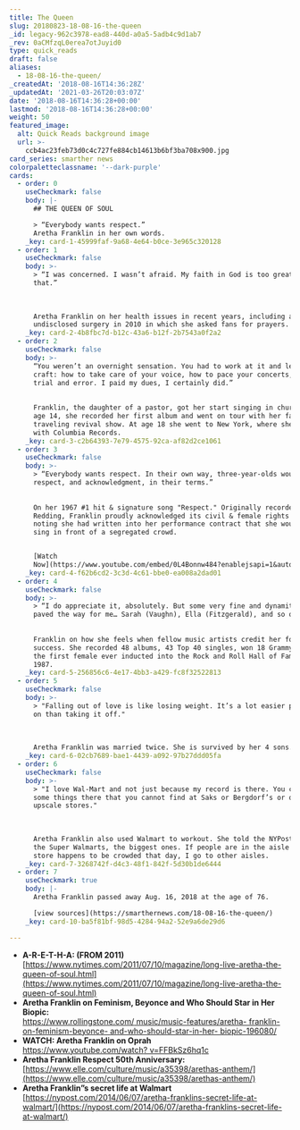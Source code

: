 ```yaml
---
title: The Queen
slug: 20180823-18-08-16-the-queen
_id: legacy-962c3978-ead8-440d-a0a5-5adb4c9d1ab7
_rev: 0aCMfzqL0erea7otJuyid0
type: quick_reads
draft: false
aliases:
  - 18-08-16-the-queen/
_createdAt: '2018-08-16T14:36:28Z'
_updatedAt: '2021-03-26T20:03:07Z'
date: '2018-08-16T14:36:28+00:00'
lastmod: '2018-08-16T14:36:28+00:00'
weight: 50
featured_image:
  alt: Quick Reads background image
  url: >-
    ccb4ac23feb73d0c4c727fe884cb14613b6bf3ba708x900.jpg
card_series: smarther news
colorpaletteclassname: '--dark-purple'
cards:
  - order: 0
    useCheckmark: false
    body: |-
      ## THE QUEEN OF SOUL

      > “Everybody wants respect.”  
      Aretha Franklin in her own words.
    _key: card-1-45999faf-9a68-4e64-b0ce-3e965c320128
  - order: 1
    useCheckmark: false
    body: >-
      > “I was concerned. I wasn’t afraid. My faith in God is too great for
      that.”  
        
        
        
      Aretha Franklin on her health issues in recent years, including an
      undisclosed surgery in 2010 in which she asked fans for prayers.
    _key: card-2-4b8fbc7d-b12c-43a6-b12f-2b7543a0f2a2
  - order: 2
    useCheckmark: false
    body: >-
      “You weren’t an overnight sensation. You had to work at it and learn your
      craft: how to take care of your voice, how to pace your concerts, all that
      trial and error. I paid my dues, I certainly did.”  
        
        
      Franklin, the daughter of a pastor, got her start singing in church. By
      age 14, she recorded her first album and went on tour with her father's
      traveling revival show. At age 18 she went to New York, where she signed
      with Columbia Records.
    _key: card-3-c2b64393-7e79-4575-92ca-af82d2ce1061
  - order: 3
    useCheckmark: false
    body: >-
      > “Everybody wants respect. In their own way, three-year-olds would like
      respect, and acknowledgment, in their terms.”  
        
        
      On her 1967 #1 hit & signature song "Respect." Originally recorded by Otis
      Redding, Franklin proudly acknowledged its civil & female rights roots,
      noting she had written into her performance contract that she wouldn't
      sing in front of a segregated crowd.


      [Watch
      Now](https://www.youtube.com/embed/0L4Bonnw484?enablejsapi=1&autoplay=1&rel=0)
    _key: card-4-f62b6cd2-3c3d-4c61-bbe0-ea008a2dad01
  - order: 4
    useCheckmark: false
    body: >-
      > “I do appreciate it, absolutely. But some very fine and dynamite people
      paved the way for me… Sarah (Vaughn), Ella (Fitzgerald), and so on.”  
        
        
      Franklin on how she feels when fellow music artists credit her for their
      success. She recorded 48 albums, 43 Top 40 singles, won 18 Grammys & was
      the first female ever inducted into the Rock and Roll Hall of Fame in
      1987.
    _key: card-5-256856c6-4e17-4bb3-a429-fc8f32522813
  - order: 5
    useCheckmark: false
    body: >-
      > "Falling out of love is like losing weight. It’s a lot easier putting it
      on than taking it off."  
        
        
        
      Aretha Franklin was married twice. She is survived by her 4 sons.
    _key: card-6-02cb7689-bae1-4439-a092-97b27ddd05fa
  - order: 6
    useCheckmark: false
    body: >-
      > "I love Wal-Mart and not just because my record is there. You can get
      some things there that you cannot find at Saks or Bergdorf’s or other
      upscale stores."  
        
        
        
      Aretha Franklin also used Walmart to workout. She told the NYPost: I walk
      the Super Walmarts, the biggest ones. If people are in the aisle and the
      store happens to be crowded that day, I go to other aisles.
    _key: card-7-3268742f-d4c3-48f1-842f-5d30b1de6444
  - order: 7
    useCheckmark: true
    body: |-
      Aretha Franklin passed away Aug. 16, 2018 at the age of 76.

      [view sources](https://smarthernews.com/18-08-16-the-queen/)
    _key: card-10-ba5f81bf-98d5-4284-94a2-52e9a6de29d6

---
```

* **A-R-E-T-H-A: (FROM 2011)**  
[https://www.nytimes.com/2011/07/10/magazine/long-live-aretha-the-queen-of-soul.html](https://www.nytimes.com/2011/07/10/magazine/long-live-aretha-the-queen-of-soul.html)
* **Aretha Franklin on Feminism, Beyonce and Who Should Star in Her Biopic:**  
[https://www.rollingstone.com/ music/music-features/aretha- franklin-on-feminism-beyonce- and-who-should-star-in-her- biopic-196080/](https://www.rollingstone.com/music/music-features/aretha-franklin-on-feminism-beyonce-and-who-should-star-in-her-biopic-196080/)
* **WATCH: Aretha Franklin on Oprah**  
[https://www.youtube.com/watch? v=FFBkSz6hq1c](https://www.youtube.com/watch?v=FFBkSz6hq1c)
* **Aretha Franklin Respect 50th Anniversary:**  
[https://www.elle.com/culture/music/a35398/arethas-anthem/](https://www.elle.com/culture/music/a35398/arethas-anthem/)
* **Aretha Franklin”s secret life at Walmart**  
[https://nypost.com/2014/06/07/aretha-franklins-secret-life-at-walmart/](https://nypost.com/2014/06/07/aretha-franklins-secret-life-at-walmart/)